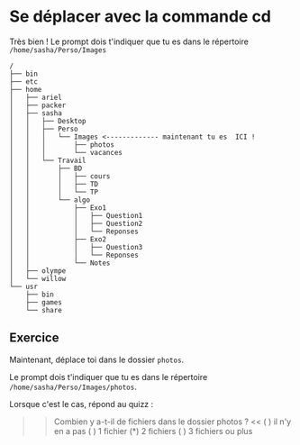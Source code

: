 # Se déplacer avec la commande cd

Très bien ! Le prompt dois t'indiquer que tu es dans le répertoire `/home/sasha/Perso/Images`

```
/
├── bin
├── etc
├── home
│   ├── ariel
│   ├── packer
│   ├── sasha
│   │   ├── Desktop
│   │   ├── Perso 
│   │   │   └── Images <------------- maintenant tu es  ICI !
│   │   │       ├── photos
│   │   │       └── vacances
│   │   └── Travail
│   │       ├── BD
│   │       │   ├── cours
│   │       │   ├── TD
│   │       │   └── TP
│   │       └── algo
│   │           ├── Exo1
│   │           │   ├── Question1
│   │           │   ├── Question2
│   │           │   └── Reponses
│   │           ├── Exo2
│   │           │   ├── Question3
│   │           │   └── Reponses
│   │           └── Notes
│   ├── olympe
│   └── willow
└── usr
    ├── bin
    ├── games
    └── share
``` 

## Exercice

Maintenant, déplace toi dans le dossier `photos`.

Le prompt dois t'indiquer que tu es dans le répertoire `/home/sasha/Perso/Images/photos`.

Lorsque c'est le cas, répond au quizz :


>> Combien y a-t-il de fichiers dans le dossier photos ? <<
( ) il n'y en a pas
( ) 1 fichier
(*) 2 fichiers
( ) 3 fichiers ou plus





